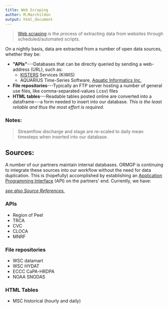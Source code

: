 ```yaml
---
title: Web Scraping
author: M.Marchildon
output: html_document
---
```


> [Web scraping](https://en.wikipedia.org/wiki/Web_scraping) is the process of extracting data from websites through scheduled/automated scripts.

On a nightly basis, data are extracted from a number of open data sources, whether they be:
- **"APIs"**---Databases that can be directly queried by sending a web-address (URL), such as:
  - [KISTERS](https://www.kisters.de/en/) Services (KiWIS)
  - AQUARIUS Time-Series Software, [Aquatic Informatics Inc.](https://aquaticinformatics.com/)
- **File repositories**---Typically an FTP server hosting a number of general use files, like comma-separated-values (.csv) files
- **HTML tables**---Readable tables posted online are converted into a dataframe---a form needed to insert into our database. *This is the least reliable and thus the most effort is required.*


### Notes:

> Streamflow discharge and stage are re-scaled to daily mean timesteps when inserted into our database.


## Sources:

A number of our partners maintain internal databases. ORMGP is continuing to integrate these sources into our workflow without the need for data duplication. This is (hopefully) accomplished by establishing an [Application Programming Interface](https://en.wikipedia.org/wiki/API) (API) on the partners' end. Currently, we have:

[*see also Source References.*](/interpolants/sources/reference.html)



### APIs

- Region of Peel
- TRCA
- CVC 
- CLOCA 
- MNRF 



### File repositories

- WSC datamart
- WSC HYDAT
- ECCC CaPA-HRDPA
- NOAA SNODAS


### HTML Tables

- MSC historical (hourly and daily)
